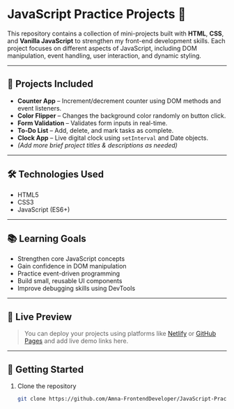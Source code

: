 # JavaScript Practice Projects 🚀

This repository contains a collection of mini-projects built with **HTML**, **CSS**, and **Vanilla JavaScript** to strengthen my front-end development skills. Each project focuses on different aspects of JavaScript, including DOM manipulation, event handling, user interaction, and dynamic styling.

---

## 📁 Projects Included

- **Counter App** – Increment/decrement counter using DOM methods and event listeners.
- **Color Flipper** – Changes the background color randomly on button click.
- **Form Validation** – Validates form inputs in real-time.
- **To-Do List** – Add, delete, and mark tasks as complete.
- **Clock App** – Live digital clock using `setInterval` and Date objects.
- *(Add more brief project titles & descriptions as needed)*

---

## 🛠️ Technologies Used

- HTML5  
- CSS3  
- JavaScript (ES6+)

---

## 📚 Learning Goals

- Strengthen core JavaScript concepts  
- Gain confidence in DOM manipulation  
- Practice event-driven programming  
- Build small, reusable UI components  
- Improve debugging skills using DevTools  

---

## 🔗 Live Preview

> You can deploy your projects using platforms like [Netlify](https://netlify.com/) or [GitHub Pages](https://pages.github.com/) and add live demo links here.

---

## 📌 Getting Started

1. Clone the repository  
   ```bash
   git clone https://github.com/Amna-FrontendDeveloper/JavaScript-Practise.git
